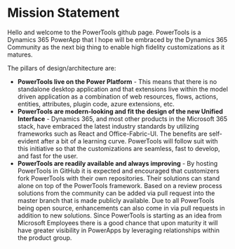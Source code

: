 # Mission Statement

Hello and welcome to the PowerTools github page.  PowerTools is a Dynamics 365 PowerApp that I hope will be embraced by the Dynamics 365 Community as the next big thing to enable high fidelity customizations as it matures.

The pillars of design/architecture are:
- **PowerTools live on the Power Platform** - This means that there is no standalone desktop application and that extensions live within the model driven application as a combination of web resources, flows, actions, entities, attributes, plugin code, azure extensions, etc.
- **PowerTools are modern-looking and fit the design of the new Unified Interface** - Dynamics 365, and most other products in the Microsoft 365 stack, have embraced the latest industry standards by utilizing frameworks such as React and Office-Fabric-UI. The benefits are self-evident after a bit of a learning curve.  PowerTools will follow suit with this initiative so that the customizations are seamless, fast to develop, and fast for the user.
- **PowerTools are readily available and always improving** - By hosting PowerTools in GitHub it is expected and encouraged that customizers fork PowerTools with their own repositories. Their solutions can stand alone on top of the PowerTools framework.  Based on a review process solutions from the community can be added via pull request into the master branch that is made publicly available. Due to all PowerTools being open source, enhancements can also come in via pull requests in addition to new solutions.  Since PowerTools is starting as an idea from Microsoft Employees there is a good chance that upon maturity it will have greater visibility in PowerApps by leveraging relationships within the product group.